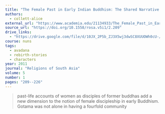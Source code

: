 ```yaml
---
title: "The Female Past in Early Indian Buddhism: The Shared Narrative of the Seven Sisters in the Therī-Apadāna"
authors:
  - collett-alice
external_url: "https://www.academia.edu/21134933/The_Female_Past_in_Early_Indian_Buddhism_The_Shared_Narrative_of_the_Seven_Sisters_in_the_Ther%C4%AB_Apad%C4%81na"
source_url: "https://doi.org/10.1558/rosa.v5i1/2.209"
drive_links:
  - "https://drive.google.com/file/d/10JX_2P5b_ZJ3X5wj3dwSC8XUUOWh0cU-/view?usp=drivesdk"
course: nuns
tags:
  - avadana
  - rebirth-stories
  - characters
year: 2011
journal: "Religions of South Asia"
volume: 5
number: 1
pages: "209--226"
---
```


> past-life accounts of women as disciples of former buddhas add a new dimension to the notion of female discipleship in early Buddhism. Gotama was not alone in having a fourfold community

